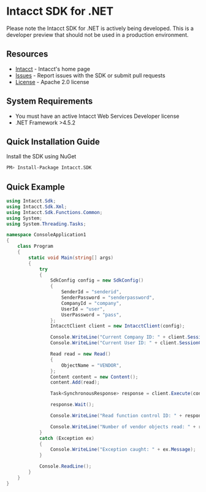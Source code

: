 # Intacct SDK for .NET

Please note the Intacct SDK for .NET is actively being developed.  This is a developer preview that should not be used in a production environment.

## Resources

* [Intacct][intacct] - Intacct's home page
* [Issues][sdk-issues] - Report issues with the SDK or submit pull requests
* [License][sdk-license] - Apache 2.0 license

## System Requirements

* You must have an active Intacct Web Services Developer license
* .NET Framework >4.5.2

[intacct]: http://www.intacct.com
[sdk-issues]: https://github.com/Intacct/intacct-sdk-net/issues
[sdk-license]: http://www.apache.org/licenses/LICENSE-2.0

## Quick Installation Guide

Install the SDK using NuGet

```bash
PM> Install-Package Intacct.SDK
```

## Quick Example

```c#
using Intacct.Sdk;
using Intacct.Sdk.Xml;
using Intacct.Sdk.Functions.Common;
using System;
using System.Threading.Tasks;

namespace ConsoleApplication1
{
    class Program
    {
        static void Main(string[] args)
        {
            try
            {
                SdkConfig config = new SdkConfig()
                {
                    SenderId = "senderid",
                    SenderPassword = "senderpassword",
                    CompanyId = "company",
                    UserId = "user",
                    UserPassword = "pass",
                };
                IntacctClient client = new IntacctClient(config);

                Console.WriteLine("Current Company ID: " + client.SessionCreds.CurrentCompanyId);
                Console.WriteLine("Current User ID: " + client.SessionCreds.CurrentUserId);

                Read read = new Read()
                {
                    ObjectName = "VENDOR",
                };
                Content content = new Content();
                content.Add(read);

                Task<SynchronousResponse> response = client.Execute(content);

                response.Wait();

                Console.WriteLine("Read function control ID: " + response.Result.Control.ControlId);

                Console.WriteLine("Number of vendor objects read: " + response.Result.Operation.Results[0].Count);
            }
            catch (Exception ex)
            {
                Console.WriteLine("Exception caught: " + ex.Message);
            }

            Console.ReadLine();
        }
    }
}
```
